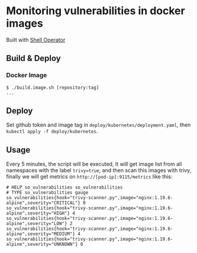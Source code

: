 # Monitoring vulnerabilities in docker images

Built with [Shell Operator](https://github.com/flant/shell-operator)

## Build & Deploy

### Docker Image

~~~command
$ ./build.image.sh [repository:tag]
...
~~~

## Deploy

Set github token and image tag in `deploy/kubernetes/deployment.yaml`, then `kubectl apply -f deploy/kubernetes`.

## Usage

Every 5 minutes, the script will be executed, It will get image list from all namespaces with the label `trivy=true`, and then scan this images with trivy, finally we will get metrics on `http://[pod-ip]:9115/metrics` like this:

~~~text
# HELP so_vulnerabilities so_vulnerabilities
# TYPE so_vulnerabilities gauge
so_vulnerabilities{hook="trivy-scanner.py",image="nginx:1.19.6-alpine",severity="CRITICAL"} 0
so_vulnerabilities{hook="trivy-scanner.py",image="nginx:1.19.6-alpine",severity="HIGH"} 4
so_vulnerabilities{hook="trivy-scanner.py",image="nginx:1.19.6-alpine",severity="LOW"} 2
so_vulnerabilities{hook="trivy-scanner.py",image="nginx:1.19.6-alpine",severity="MEDIUM"} 4
so_vulnerabilities{hook="trivy-scanner.py",image="nginx:1.19.6-alpine",severity="UNKNOWN"} 0
~~~